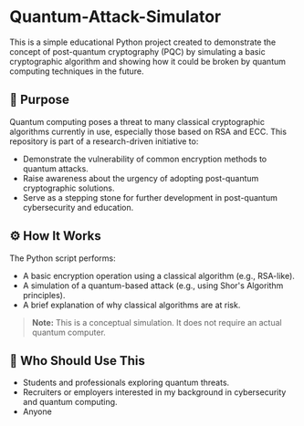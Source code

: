 
# Quantum-Attack-Simulator

This is a simple educational Python project created to demonstrate the concept of post-quantum cryptography (PQC) by simulating a basic cryptographic algorithm and showing how it could be broken by quantum computing techniques in the future.

## 🔐 Purpose

Quantum computing poses a threat to many classical cryptographic algorithms currently in use, especially those based on RSA and ECC. This repository is part of a research-driven initiative to:

- Demonstrate the vulnerability of common encryption methods to quantum attacks.
- Raise awareness about the urgency of adopting post-quantum cryptographic solutions.
- Serve as a stepping stone for further development in post-quantum cybersecurity and education.

## ⚙️ How It Works

The Python script performs:

- A basic encryption operation using a classical algorithm (e.g., RSA-like).
- A simulation of a quantum-based attack (e.g., using Shor's Algorithm principles).
- A brief explanation of why classical algorithms are at risk.

> **Note:** This is a conceptual simulation. It does not require an actual quantum computer.

## 🧠 Who Should Use This

- Students and professionals exploring quantum threats.
- Recruiters or employers interested in my background in cybersecurity and quantum computing.
- Anyone
